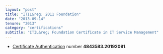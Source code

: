 ```yaml
---
layout: "post"
title: "ITIL&reg; 2011 Foundation"
date: "2013-09-14"
tenure: "2013"
category: "certifications"
subtitle: "ITIL&reg; Foundation Certificate in IT Service Management"
---
```

- [Certificate Authentication](https://www.exin.com/NL/en/certificate-authentication) number **4843583.20192091**.
<!--more-->

